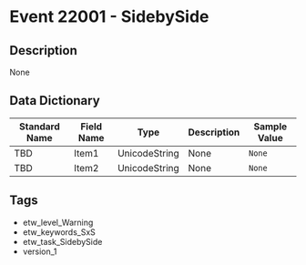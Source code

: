 # Event 22001 - SidebySide

## Description
None

## Data Dictionary
|Standard Name|Field Name|Type|Description|Sample Value|
|---|---|---|---|---|
|TBD|Item1|UnicodeString|None|`None`|
|TBD|Item2|UnicodeString|None|`None`|

## Tags
* etw_level_Warning
* etw_keywords_SxS
* etw_task_SidebySide
* version_1